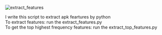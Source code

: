 ![extract_features](https://github.com/user-attachments/assets/d31f2d2c-60e2-43ee-9d2b-3c233736742b) <br/>
                                                                                                       
I write this script to extract apk feartures by python<br/>
To extract features: run the extract_features.py<br/>
To get the top highest frequency features: run the extract_top_features.py
